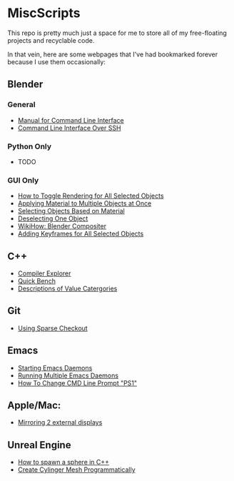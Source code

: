# MiscScripts

This repo is pretty much just a space for me to store all of my free-floating projects and recyclable code.

In that vein, here are some webpages that I've had bookmarked forever because I use them occasionally:

## Blender

### General
- [Manual for Command Line Interface](https://docs.blender.org/manual/ja/dev/render/workflows/command_line.html)
- [Command Line Interface Over SSH](https://blender.stackexchange.com/questions/42711/can-i-run-blender-on-my-universities-server-through-ssh)

### Python Only

- TODO

### GUI Only
- [How to Toggle Rendering for All Selected Objects](https://blender.stackexchange.com/questions/58300/how-to-toggle-renderable-on-off-for-objects-in-the-3d-view)
- [Applying Material to Multiple Objects at Once](https://blenderartists.org/forum/showthread.php?24688-How-can-apply-a-material-to-multiple-objects-simultaneously)
- [Selecting Objects Based on Material](https://blender.stackexchange.com/questions/3390/how-to-select-objects-based-on-materials)
- [Deselecting One Object](https://blenderartists.org/forum/archive/index.php/t-225522.html)
- [WikiHow: Blender Compositer](https://www.wikihow.com/Use-the-Compositor-in-Blender)
- [Adding Keyframes for All Selected Objects](https://blender.stackexchange.com/questions/1621/how-to-add-keyframes-for-multiple-objects-at-once)

## C++

- [Compiler Explorer](https://godbolt.org)
- [Quick Bench](http://quick-bench.com)
- [Descriptions of Value Catergories](http://en.cppreference.com/w/cpp/language/value_category)

## Git

- [Using Sparse Checkout](https://briancoyner.github.io/2013/06/05/git-sparse-checkout.html)

## Emacs

- [Starting Emacs Daemons](http://joelmccracken.github.io/entries/name-emacs-daemons-with-the-daemon-equals-option/)
- [Running Multiple Emacs Daemons](http://tychoish.com/post/running-multiple-emacs-daemons-on-a-single-system/)
- [How To Change CMD Line Prompt "PS1"](https://www.cyberciti.biz/tips/howto-linux-unix-bash-shell-setup-prompt.html)

## Apple/Mac:

- [Mirroring 2 external displays](https://discussions.apple.com/thread/1482760)

## Unreal Engine
- [How to spawn a sphere in C++](https://answers.unrealengine.com/questions/272257/how-can-i-spawn-a-sphere-in-c-1.html)
- [Create Cylinger Mesh Programmatically](https://answers.unrealengine.com/questions/420263/create-cylinder-mesh-programmatically.html)